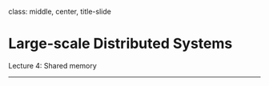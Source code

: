 class: middle, center, title-slide

# Large-scale Distributed Systems

Lecture 4: Shared memory

---
